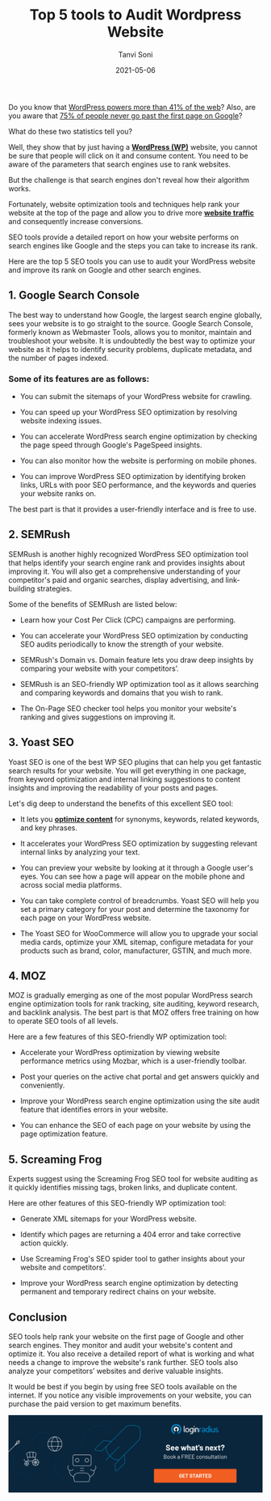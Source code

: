 ﻿---
title: "Top 5 tools to Audit Wordpress Website"
date: "2021-05-06"
coverImage: "top-5-wp-seo-tools.jpg"
category: ["loginradius"]
featured: false 
author: "Tanvi Soni"
description: "SEO tools help rank your website on the first page of Google and other search engines. They monitor and audit your website's content and optimize it. You also receive a detailed report of what is working and what needs a change to improve the website's rank further."
metadescription: "Here are the top six SEO tools businesses can use to audit their WordPress website and improve their rank on Google and other search engines."
metatitle: "The use of website optimization tools will help the website rise to the top of the search results. Discover the top 5 tools for auditing WordPress website and their versatile features"
---

Do you know that [WordPress powers more than 41% of the web](https://wordpress.org/about/features/#:~:text=WordPress%20powers%20more%20than%2041,applications%2C%20are%20built%20with%20WordPress.)? Also, are you aware that [75% of people never go past the first page on Google](https://blog.hubspot.com/blog/tabid/6307/bid/14416/100-Awesome-Marketing-Stats-Charts-Graphs-Data.aspx)?

  

What do these two statistics tell you?

  

Well, they show that by just having a **[WordPress (WP)](https://wordpress.org/plugins/loginradius-for-wordpress/)** website, you cannot be sure that people will click on it and consume content. You need to be aware of the parameters that search engines use to rank websites.

  

But the challenge is that search engines don't reveal how their algorithm works.

  

Fortunately, website optimization tools and techniques help rank your website at the top of the page and allow you to drive more **[website traffic](https://www.loginradius.com/blog/fuel/2021/02/attract-consumers-to-your-website/)** and consequently increase conversions.

  

SEO tools provide a detailed report on how your website performs on search engines like Google and the steps you can take to increase its rank.

  

Here are the top 5 SEO tools you can use to audit your WordPress website and improve its rank on Google and other search engines.

  

## 1. Google Search Console

  

The best way to understand how Google, the largest search engine globally, sees your website is to go straight to the source. Google Search Console, formerly known as Webmaster Tools, allows you to monitor, maintain and troubleshoot your website. It is undoubtedly the best way to optimize your website as it helps to identify security problems, duplicate metadata, and the number of pages indexed.

  

### Some of its features are as follows:

-   You can submit the sitemaps of your WordPress website for crawling.
    
-   You can speed up your WordPress SEO optimization by resolving website indexing issues.
    
-   You can accelerate WordPress search engine optimization by checking the page speed through Google's PageSpeed insights.
    
-   You can also monitor how the website is performing on mobile phones.
    
-   You can improve WordPress SEO optimization by identifying broken links, URLs with poor SEO performance, and the keywords and queries your website ranks on.
    

  

The best part is that it provides a user-friendly interface and is free to use.

  

## 2. SEMRush

  

SEMRush is another highly recognized WordPress SEO optimization tool that helps identify your search engine rank and provides insights about improving it. You will also get a comprehensive understanding of your competitor's paid and organic searches, display advertising, and link-building strategies.

  

Some of the benefits of SEMRush are listed below:

-   Learn how your Cost Per Click (CPC) campaigns are performing.
    
-   You can accelerate your WordPress SEO optimization by conducting SEO audits periodically to know the strength of your website.
    
-   SEMRush's Domain vs. Domain feature lets you draw deep insights by comparing your website with your competitors’.
    
-   SEMRush is an SEO-friendly WP optimization tool as it allows searching and comparing keywords and domains that you wish to rank.
    
-   The On-Page SEO checker tool helps you monitor your website's ranking and gives suggestions on improving it.
    

  

## 3. Yoast SEO

Yoast SEO is one of the best WP SEO plugins that can help you get fantastic search results for your website. You will get everything in one package, from keyword optimization and internal linking suggestions to content insights and improving the readability of your posts and pages.

  

Let's dig deep to understand the benefits of this excellent SEO tool:

-   It lets you **[optimize content](https://www.loginradius.com/blog/fuel/2021/03/How-to-Drive-in-the-Highest-Quality-Leads-in-2021-with-Content-and-SEO/)** for synonyms, keywords, related keywords, and key phrases.
    
-   It accelerates your WordPress SEO optimization by suggesting relevant internal links by analyzing your text.
    
-   You can preview your website by looking at it through a Google user's eyes. You can see how a page will appear on the mobile phone and across social media platforms.
    
-   You can take complete control of breadcrumbs. Yoast SEO will help you set a primary category for your post and determine the taxonomy for each page on your WordPress website.
    
-   The Yoast SEO for WooCommerce will allow you to upgrade your social media cards, optimize your XML sitemap, configure metadata for your products such as brand, color, manufacturer, GSTIN, and much more.
    

  

## 4. MOZ

  

MOZ is gradually emerging as one of the most popular WordPress search engine optimization tools for rank tracking, site auditing, keyword research, and backlink analysis. The best part is that MOZ offers free training on how to operate SEO tools of all levels.

  

Here are a few features of this SEO-friendly WP optimization tool:

-   Accelerate your WordPress optimization by viewing website performance metrics using Mozbar, which is a user-friendly toolbar.
    
-   Post your queries on the active chat portal and get answers quickly and conveniently.
    
-   Improve your WordPress search engine optimization using the site audit feature that identifies errors in your website.
    
-   You can enhance the SEO of each page on your website by using the page optimization feature.
    

  

## 5. Screaming Frog

Experts suggest using the Screaming Frog SEO tool for website auditing as it quickly identifies missing tags, broken links, and duplicate content.

  

Here are other features of this SEO-friendly WP optimization tool:

-   Generate XML sitemaps for your WordPress website.
    
-   Identify which pages are returning a 404 error and take corrective action quickly.
    
-   Use Screaming Frog's SEO spider tool to gather insights about your website and competitors'.
    
-   Improve your WordPress search engine optimization by detecting permanent and temporary redirect chains on your website.
    

  

## Conclusion

SEO tools help rank your website on the first page of Google and other search engines. They monitor and audit your website's content and optimize it. You also receive a detailed report of what is working and what needs a change to improve the website's rank further. SEO tools also analyze your competitors’ websites and derive valuable insights.

  

It would be best if you begin by using free SEO tools available on the internet. If you notice any visible improvements on your website, you can purchase the paid version to get maximum benefits.

[![book-a-demo-Consultation](book-a-demo-Consultation.png)](https://www.loginradius.com/book-a-demo/)
